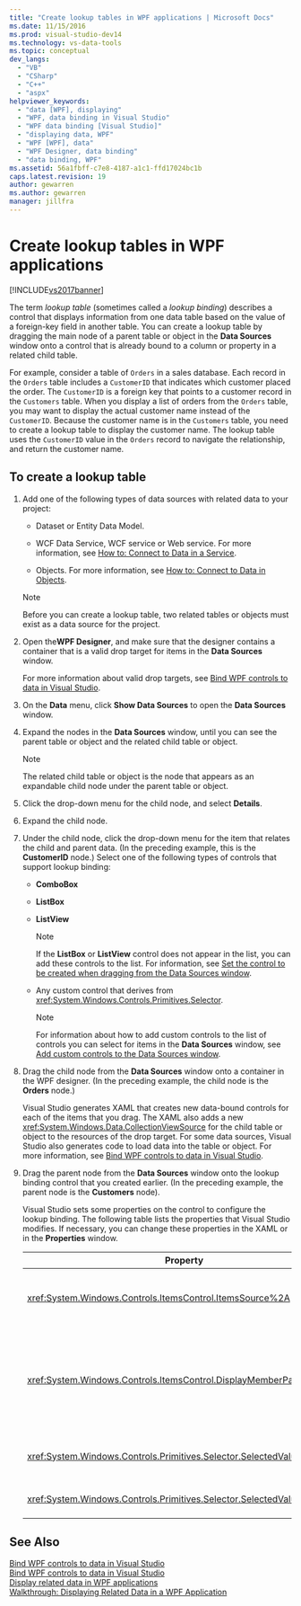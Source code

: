 ```yaml
---
title: "Create lookup tables in WPF applications | Microsoft Docs"
ms.date: 11/15/2016
ms.prod: visual-studio-dev14
ms.technology: vs-data-tools
ms.topic: conceptual
dev_langs: 
  - "VB"
  - "CSharp"
  - "C++"
  - "aspx"
helpviewer_keywords: 
  - "data [WPF], displaying"
  - "WPF, data binding in Visual Studio"
  - "WPF data binding [Visual Studio]"
  - "displaying data, WPF"
  - "WPF [WPF], data"
  - "WPF Designer, data binding"
  - "data binding, WPF"
ms.assetid: 56a1fbff-c7e8-4187-a1c1-ffd17024bc1b
caps.latest.revision: 19
author: gewarren
ms.author: gewarren
manager: jillfra
---
```

# Create lookup tables in WPF applications
[!INCLUDE[vs2017banner](../includes/vs2017banner.md)]

  
The term *lookup table* (sometimes called a *lookup binding*) describes a control that displays information from one data table based on the value of a foreign-key field in another table. You can create a lookup table by dragging the main node of a parent table or object in the **Data Sources** window onto a control that is already bound to a column or property in a related child table.  
  
 For example, consider a table of `Orders` in a sales database. Each record in the `Orders` table includes a `CustomerID` that indicates which customer placed the order. The `CustomerID` is a foreign key that points to a customer record in the `Customers` table. When you display a list of orders from the `Orders` table, you may want to display the actual customer name instead of the `CustomerID`. Because the customer name is in the `Customers` table, you need to create a lookup table to display the customer name. The lookup table uses the `CustomerID` value in the `Orders` record to navigate the relationship, and return the customer name.  
  
## To create a lookup table  
  
1.  Add one of the following types of data sources with related data to your project:  
  
    -   Dataset or Entity Data Model.

    -   WCF Data Service, WCF service or Web service. For more information, see [How to: Connect to Data in a Service](../data-tools/how-to-connect-to-data-in-a-service.md).  
  
    -   Objects. For more information, see [How to: Connect to Data in Objects](http://msdn.microsoft.com/library/862fd351-0f4d-4220-9743-6103b87dc24b).  
  
    > [!NOTE]
    >  Before you can create a lookup table, two related tables or objects must exist as a data source for the project.  
  
2.  Open the**WPF Designer**, and make sure that the designer contains a container that is a valid drop target for items in the **Data Sources** window.  
  
     For more information about valid drop targets, see [Bind WPF controls to data in Visual Studio](../data-tools/bind-wpf-controls-to-data-in-visual-studio1.md).  
  
3.  On the **Data** menu, click **Show Data Sources** to open the **Data Sources** window.  
  
4.  Expand the nodes in the **Data Sources** window, until you can see the parent table or object and the related child table or object.  
  
    > [!NOTE]
    >  The related child table or object is the node that appears as an expandable child node under the parent table or object.  
  
5.  Click the drop-down menu for the child node, and select **Details**.  
  
6.  Expand the child node.  
  
7.  Under the child node, click the drop-down menu for the item that relates the child and parent data. (In the preceding example, this is the **CustomerID** node.) Select one of the following types of controls that support lookup binding:  
  
    -   **ComboBox**  
  
    -   **ListBox**  
  
    -   **ListView**  
  
        > [!NOTE]
        >  If the **ListBox** or **ListView** control does not appear in the list, you can add these controls to the list. For information, see [Set the control to be created when dragging from the Data Sources window](../data-tools/set-the-control-to-be-created-when-dragging-from-the-data-sources-window.md).  
  
    -   Any custom control that derives from <xref:System.Windows.Controls.Primitives.Selector>.  
  
        > [!NOTE]
        >  For information about how to add custom controls to the list of controls you can select for items in the **Data Sources** window, see [Add custom controls to the Data Sources window](../data-tools/add-custom-controls-to-the-data-sources-window.md).  
  
8.  Drag the child node from the **Data Sources** window onto a container in the WPF designer. (In the preceding example, the child node is the **Orders** node.)  
  
     Visual Studio generates XAML that creates new data-bound controls for each of the items that you drag. The XAML also adds a new <xref:System.Windows.Data.CollectionViewSource> for the child table or object to the resources of the drop target. For some data sources, Visual Studio also generates code to load data into the table or object. For more information, see [Bind WPF controls to data in Visual Studio](../data-tools/bind-wpf-controls-to-data-in-visual-studio1.md).  
  
9. Drag the parent node from the **Data Sources** window onto the lookup binding control that you created earlier. (In the preceding example, the parent node is the **Customers** node).  
  
     Visual Studio sets some properties on the control to configure the lookup binding. The following table lists the properties that Visual Studio modifies. If necessary, you can change these properties in the XAML or in the **Properties** window.  
  
    |Property|Explanation of setting|  
    |--------------|----------------------------|  
    |<xref:System.Windows.Controls.ItemsControl.ItemsSource%2A>|This property specifies the collection or binding that is used to get the data that is displayed in the control. Visual Studio sets this property to the <xref:System.Windows.Data.CollectionViewSource> for the parent data you dragged to the control.|  
    |<xref:System.Windows.Controls.ItemsControl.DisplayMemberPath%2A>|This property specifies the path of the data item that is displayed in the control. Visual Studio sets this property to the first column or property in the parent data, after the primary key, that has a string data type.<br /><br /> If you want to display a different column or property in the parent data, change this property to the path of a different property.|  
    |<xref:System.Windows.Controls.Primitives.Selector.SelectedValue%2A>|Visual Studio binds this property to the column or property of the child data that you dragged to the designer. This is the foreign key to the parent data.|  
    |<xref:System.Windows.Controls.Primitives.Selector.SelectedValuePath%2A>|Visual Studio sets this property to the path of the column or property of the child data that is the foreign key to the parent data.|  
  
## See Also  
 [Bind WPF controls to data in Visual Studio](../data-tools/bind-wpf-controls-to-data-in-visual-studio1.md)   
 [Bind WPF controls to data in Visual Studio](../data-tools/bind-wpf-controls-to-data-in-visual-studio2.md)   
 [Display related data in WPF applications](../data-tools/display-related-data-in-wpf-applications.md)   
 [Walkthrough: Displaying Related Data in a WPF Application](../data-tools/walkthrough-displaying-related-data-in-a-wpf-application.md)
